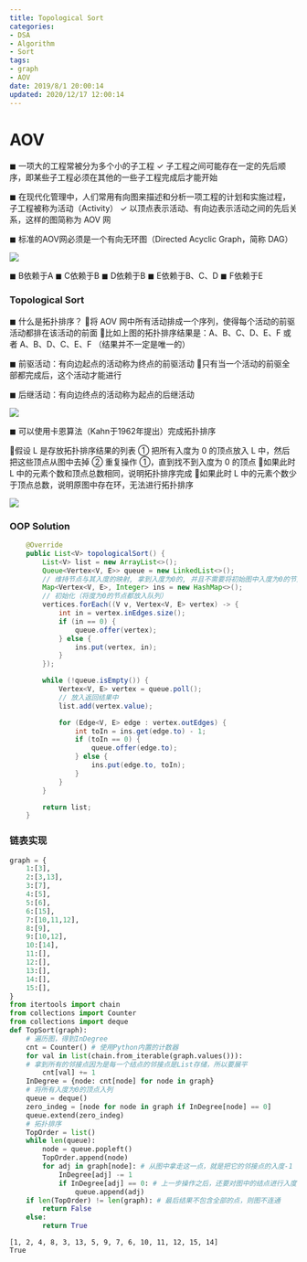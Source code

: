 ```yaml
---
title: Topological Sort
categories:
- DSA
- Algorithm
- Sort
tags:
- graph
- AOV
date: 2019/8/1 20:00:14
updated: 2020/12/17 12:00:14
---
```


# AOV

◼ 一项大的工程常被分为多个小的子工程
✓ 子工程之间可能存在一定的先后顺序，即某些子工程必须在其他的一些子工程完成后才能开始

◼ 在现代化管理中，人们常用有向图来描述和分析一项工程的计划和实施过程，子工程被称为活动（Activity）
✓ 以顶点表示活动、有向边表示活动之间的先后关系，这样的图简称为 AOV 网

◼ 标准的AOV网必须是一个有向无环图（Directed Acyclic Graph，简称 DAG）

![](https://gitee.com/gaoyi-ai/image-bed/raw/master/images/image-20201217155042009.png)

◼ B依赖于A
◼ C依赖于B
◼ D依赖于B
◼ E依赖于B、C、D
◼ F依赖于E

### Topological Sort

◼ 什么是拓扑排序？
将 AOV 网中所有活动排成一个序列，使得每个活动的前驱活动都排在该活动的前面
比如上图的拓扑排序结果是：A、B、C、D、E、F 或者 A、B、D、C、E、F （结果并不一定是唯一的）

◼ 前驱活动：有向边起点的活动称为终点的前驱活动
只有当一个活动的前驱全部都完成后，这个活动才能进行

◼ 后继活动：有向边终点的活动称为起点的后继活动



![](https://gitee.com/gaoyi-ai/image-bed/raw/master/images/20191108141234483.jpg)

◼ 可以使用卡恩算法（Kahn于1962年提出）完成拓扑排序

假设 L 是存放拓扑排序结果的列表
① 把所有入度为 0 的顶点放入 L 中，然后把这些顶点从图中去掉
② 重复操作 ①，直到找不到入度为 0 的顶点
如果此时 L 中的元素个数和顶点总数相同，说明拓扑排序完成
如果此时 L 中的元素个数少于顶点总数，说明原图中存在环，无法进行拓扑排序

![](https://gitee.com/gaoyi-ai/image-bed/raw/master/images/20191108141115515.jpg)

### OOP Solution

```java
    @Override
    public List<V> topologicalSort() {
        List<V> list = new ArrayList<>();
        Queue<Vertex<V, E>> queue = new LinkedList<>();
        // 维持节点与其入度的映射, 拿到入度为0的, 并且不需要将初始图中入度为0的节点加入
        Map<Vertex<V, E>, Integer> ins = new HashMap<>();
        // 初始化（将度为0的节点都放入队列）
        vertices.forEach((V v, Vertex<V, E> vertex) -> {
            int in = vertex.inEdges.size();
            if (in == 0) {
                queue.offer(vertex);
            } else {
                ins.put(vertex, in);
            }
        });

        while (!queue.isEmpty()) {
            Vertex<V, E> vertex = queue.poll();
            // 放入返回结果中
            list.add(vertex.value);

            for (Edge<V, E> edge : vertex.outEdges) {
                int toIn = ins.get(edge.to) - 1;
                if (toIn == 0) {
                    queue.offer(edge.to);
                } else {
                    ins.put(edge.to, toIn);
                }
            }
        }

        return list;
    }
```



### 链表实现

```python
graph = {
    1:[3],
    2:[3,13],
    3:[7],
    4:[5],
    5:[6],
    6:[15],
    7:[10,11,12],
    8:[9],
    9:[10,12],
    10:[14],
    11:[],
    12:[],
    13:[],
    14:[],
    15:[],
}
from itertools import chain
from collections import Counter
from collections import deque
def TopSort(graph):
    # 遍历图，得到InDegree
    cnt = Counter() # 使用Python内置的计数器
    for val in list(chain.from_iterable(graph.values())):
    # 拿到所有的邻接点因为是每一个结点的邻接点是List存储，所以要展平
        cnt[val] += 1
    InDegree = {node: cnt[node] for node in graph}
    # 将所有入度为0的顶点入列
    queue = deque()
    zero_indeg = [node for node in graph if InDegree[node] == 0]
    queue.extend(zero_indeg)
    # 拓扑排序
    TopOrder = list()
    while len(queue):
        node = queue.popleft()
        TopOrder.append(node)
        for adj in graph[node]: # 从图中拿走这一点，就是把它的邻接点的入度-1
            InDegree[adj] -= 1
            if InDegree[adj] == 0: # 上一步操作之后，还要对图中的结点进行入度判断
                queue.append(adj)
    if len(TopOrder) != len(graph): # 最后结果不包含全部的点，则图不连通
        return False
    else:
        return True
```

    [1, 2, 4, 8, 3, 13, 5, 9, 7, 6, 10, 11, 12, 15, 14]
    True

